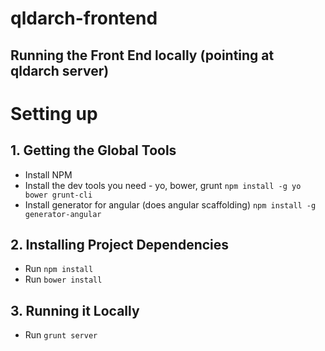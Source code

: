 qldarch-frontend
==================

Running the Front End locally (pointing at qldarch server)
-----

# Setting up
## 1. Getting the Global Tools 
* Install NPM
* Install the dev tools you need - yo, bower, grunt `npm install -g yo bower grunt-cli`
* Install generator for angular (does angular scaffolding) `npm install -g generator-angular`

## 2. Installing Project Dependencies 
* Run `npm install`
* Run `bower install`

## 3. Running it Locally 
* Run `grunt server`

